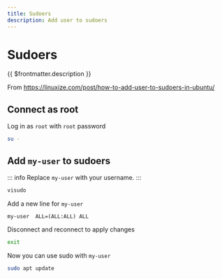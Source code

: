 ```yaml
---
title: Sudoers
description: Add user to sudoers
---
```


# Sudoers

{{ $frontmatter.description }}

From <https://linuxize.com/post/how-to-add-user-to-sudoers-in-ubuntu/>

## Connect as root

Log in as `root` with `root` password

```sh
su -
```

## Add `my-user` to sudoers

::: info
Replace `my-user` with your username.
:::

```sh
visudo
```

Add a new line for `my-user`

```sh:/etc/sudoers
my-user  ALL=(ALL:ALL) ALL
```

Disconnect and reconnect to apply changes

```sh
exit
```

Now you can use sudo with `my-user`

```sh
sudo apt update
```
